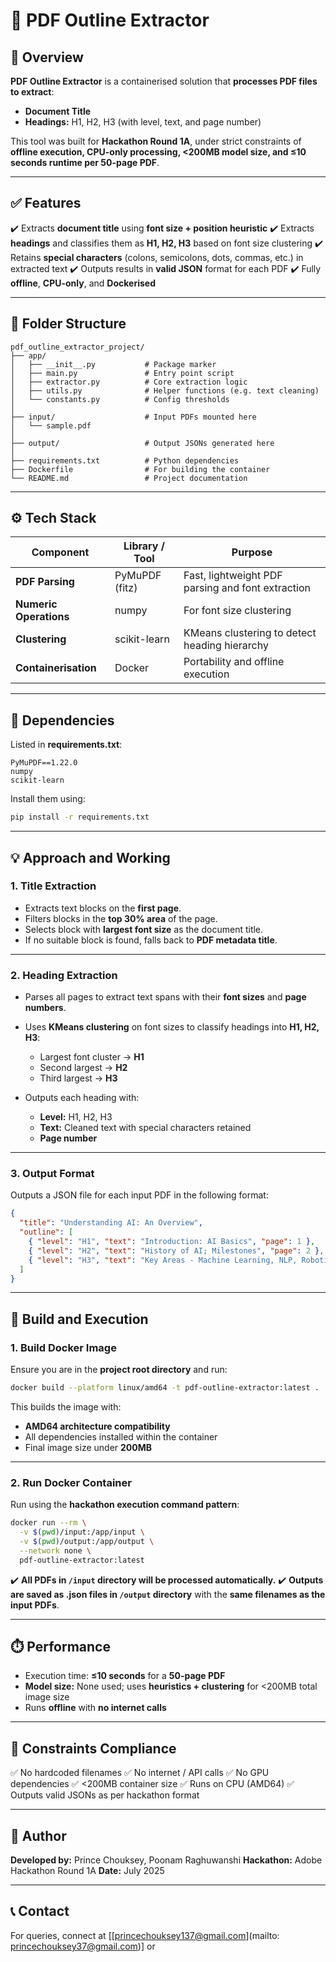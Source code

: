 # 📝 **PDF Outline Extractor**

## 🚀 **Overview**

**PDF Outline Extractor** is a containerised solution that **processes PDF files to extract**:

* **Document Title**
* **Headings:** H1, H2, H3 (with level, text, and page number)

This tool was built for **Hackathon Round 1A**, under strict constraints of **offline execution, CPU-only processing, <200MB model size, and ≤10 seconds runtime per 50-page PDF**.

---

## ✅ **Features**

✔️ Extracts **document title** using **font size + position heuristic**
✔️ Extracts **headings** and classifies them as **H1, H2, H3** based on font size clustering
✔️ Retains **special characters** (colons, semicolons, dots, commas, etc.) in extracted text
✔️ Outputs results in **valid JSON** format for each PDF
✔️ Fully **offline**, **CPU-only**, and **Dockerised**

---

## 📂 **Folder Structure**

```
pdf_outline_extractor_project/
├── app/
│   ├── __init__.py           # Package marker
│   ├── main.py               # Entry point script
│   ├── extractor.py          # Core extraction logic
│   ├── utils.py              # Helper functions (e.g. text cleaning)
│   └── constants.py          # Config thresholds
│
├── input/                    # Input PDFs mounted here
│   └── sample.pdf
│
├── output/                   # Output JSONs generated here
│
├── requirements.txt          # Python dependencies
├── Dockerfile                # For building the container
└── README.md                 # Project documentation
```

---

## ⚙️ **Tech Stack**

| **Component**          | **Library / Tool** | **Purpose**                                       |
| ---------------------- | ------------------ | ------------------------------------------------- |
| **PDF Parsing**        | PyMuPDF (fitz)     | Fast, lightweight PDF parsing and font extraction |
| **Numeric Operations** | numpy              | For font size clustering                          |
| **Clustering**         | scikit-learn       | KMeans clustering to detect heading hierarchy     |
| **Containerisation**   | Docker             | Portability and offline execution                 |

---

## 🔧 **Dependencies**

Listed in **requirements.txt**:

```
PyMuPDF==1.22.0
numpy
scikit-learn
```

Install them using:

```bash
pip install -r requirements.txt
```

---

## 💡 **Approach and Working**

### **1. Title Extraction**

* Extracts text blocks on the **first page**.
* Filters blocks in the **top 30% area** of the page.
* Selects block with **largest font size** as the document title.
* If no suitable block is found, falls back to **PDF metadata title**.

---

### **2. Heading Extraction**

* Parses all pages to extract text spans with their **font sizes** and **page numbers**.
* Uses **KMeans clustering** on font sizes to classify headings into **H1, H2, H3**:

  * Largest font cluster → **H1**
  * Second largest → **H2**
  * Third largest → **H3**
* Outputs each heading with:

  * **Level:** H1, H2, H3
  * **Text:** Cleaned text with special characters retained
  * **Page number**

---

### **3. Output Format**

Outputs a JSON file for each input PDF in the following format:

```json
{
  "title": "Understanding AI: An Overview",
  "outline": [
    { "level": "H1", "text": "Introduction: AI Basics", "page": 1 },
    { "level": "H2", "text": "History of AI; Milestones", "page": 2 },
    { "level": "H3", "text": "Key Areas - Machine Learning, NLP, Robotics", "page": 3 }
  ]
}
```

---

## 🐳 **Build and Execution**

### **1. Build Docker Image**

Ensure you are in the **project root directory** and run:

```bash
docker build --platform linux/amd64 -t pdf-outline-extractor:latest .
```

This builds the image with:

* **AMD64 architecture compatibility**
* All dependencies installed within the container
* Final image size under **200MB**

---

### **2. Run Docker Container**

Run using the **hackathon execution command pattern**:

```bash
docker run --rm \
  -v $(pwd)/input:/app/input \
  -v $(pwd)/output:/app/output \
  --network none \
  pdf-outline-extractor:latest
```

✔️ **All PDFs in `/input` directory will be processed automatically.**
✔️ **Outputs are saved as .json files in `/output` directory** with the **same filenames as the input PDFs**.

---

## ⏱️ **Performance**

* Execution time: **≤10 seconds** for a **50-page PDF**
* **Model size:** None used; uses **heuristics + clustering** for <200MB total image size
* Runs **offline** with **no internet calls**

---

## 🚫 **Constraints Compliance**

✅ No hardcoded filenames
✅ No internet / API calls
✅ No GPU dependencies
✅ <200MB container size
✅ Runs on CPU (AMD64)
✅ Outputs valid JSONs as per hackathon format

---

## 👤 **Author**

**Developed by:** Prince Chouksey, Poonam Raghuwanshi 
**Hackathon:** Adobe Hackathon Round 1A
**Date:** July 2025

---

## 📞 **Contact**

For queries, connect at \[[princechouksey137@gmail.com](mailto: princechouksey37@gmail.com)] or 
